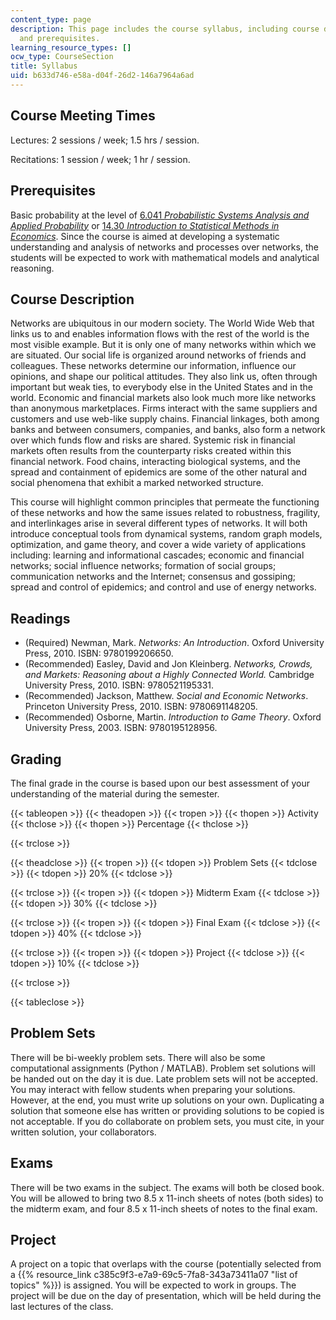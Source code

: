 ```yaml
---
content_type: page
description: This page includes the course syllabus, including course description
  and prerequisites.
learning_resource_types: []
ocw_type: CourseSection
title: Syllabus
uid: b633d746-e58a-d04f-26d2-146a7964a6ad
---
```


Course Meeting Times
--------------------

Lectures: 2 sessions / week; 1.5 hrs / session.

Recitations: 1 session / week; 1 hr / session.

Prerequisites
-------------

Basic probability at the level of [6.041 _Probabilistic Systems Analysis and Applied Probability_](/courses/6-041sc-probabilistic-systems-analysis-and-applied-probability-fall-2013) or [14.30 _Introduction to Statistical Methods in Economics_](/courses/14-30-introduction-to-statistical-methods-in-economics-spring-2009). Since the course is aimed at developing a systematic understanding and analysis of networks and processes over networks, the students will be expected to work with mathematical models and analytical reasoning.

Course Description
------------------

Networks are ubiquitous in our modern society. The World Wide Web that links us to and enables information flows with the rest of the world is the most visible example. But it is only one of many networks within which we are situated. Our social life is organized around networks of friends and colleagues. These networks determine our information, influence our opinions, and shape our political attitudes. They also link us, often through important but weak ties, to everybody else in the United States and in the world. Economic and financial markets also look much more like networks than anonymous marketplaces. Firms interact with the same suppliers and customers and use web-like supply chains. Financial linkages, both among banks and between consumers, companies, and banks, also form a network over which funds flow and risks are shared. Systemic risk in financial markets often results from the counterparty risks created within this financial network. Food chains, interacting biological systems, and the spread and containment of epidemics are some of the other natural and social phenomena that exhibit a marked networked structure.

This course will highlight common principles that permeate the functioning of these networks and how the same issues related to robustness, fragility, and interlinkages arise in several different types of networks. It will both introduce conceptual tools from dynamical systems, random graph models, optimization, and game theory, and cover a wide variety of applications including: learning and informational cascades; economic and financial networks; social influence networks; formation of social groups; communication networks and the Internet; consensus and gossiping; spread and control of epidemics; and control and use of energy networks.

Readings
--------

*   (Required) Newman, Mark. _Networks: An Introduction_. Oxford University Press, 2010. ISBN: 9780199206650.
*   (Recommended) Easley, David and Jon Kleinberg. _Networks, Crowds, and Markets: Reasoning about a Highly Connected World._ Cambridge University Press, 2010. ISBN: 9780521195331.
*   (Recommended) Jackson, Matthew. _Social and Economic Networks_. Princeton University Press, 2010. ISBN: 9780691148205.
*   (Recommended) Osborne, Martin. _Introduction to Game Theory_. Oxford University Press, 2003. ISBN: 9780195128956.

Grading
-------

The final grade in the course is based upon our best assessment of your understanding of the material during the semester.

{{< tableopen >}}
{{< theadopen >}}
{{< tropen >}}
{{< thopen >}}
Activity
{{< thclose >}}
{{< thopen >}}
Percentage
{{< thclose >}}

{{< trclose >}}

{{< theadclose >}}
{{< tropen >}}
{{< tdopen >}}
Problem Sets
{{< tdclose >}}
{{< tdopen >}}
20%
{{< tdclose >}}

{{< trclose >}}
{{< tropen >}}
{{< tdopen >}}
Midterm Exam
{{< tdclose >}}
{{< tdopen >}}
30%
{{< tdclose >}}

{{< trclose >}}
{{< tropen >}}
{{< tdopen >}}
Final Exam
{{< tdclose >}}
{{< tdopen >}}
40%
{{< tdclose >}}

{{< trclose >}}
{{< tropen >}}
{{< tdopen >}}
Project
{{< tdclose >}}
{{< tdopen >}}
10%
{{< tdclose >}}

{{< trclose >}}

{{< tableclose >}}

Problem Sets
------------

There will be bi-weekly problem sets. There will also be some computational assignments (Python / MATLAB). Problem set solutions will be handed out on the day it is due. Late problem sets will not be accepted. You may interact with fellow students when preparing your solutions. However, at the end, you must write up solutions on your own. Duplicating a solution that someone else has written or providing solutions to be copied is not acceptable. If you do collaborate on problem sets, you must cite, in your written solution, your collaborators.

Exams
-----

There will be two exams in the subject. The exams will both be closed book. You will be allowed to bring two 8.5 x 11-inch sheets of notes (both sides) to the midterm exam, and four 8.5 x 11-inch sheets of notes to the final exam.

Project
-------

A project on a topic that overlaps with the course (potentially selected from a {{% resource_link c385c9f3-e7a9-69c5-7fa8-343a73411a07 "list of topics" %}}) is assigned. You will be expected to work in groups. The project will be due on the day of presentation, which will be held during the last lectures of the class.